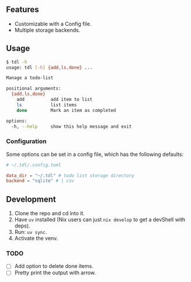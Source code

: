## Features

- Customizable with a Config file.
- Multiple storage backends.

## Usage

```sh
$ tdl -h
usage: tdl [-h] {add,ls,done} ...

Manage a todo-list

positional arguments:
  {add,ls,done}
    add          add item to list
    ls           list items
    done         Mark an item as completed

options:
  -h, --help     show this help message and exit
```

### Configuration

Some options can be set in a config file, which has the following defaults:

```toml
# ~/.tdl/.config.toml

data_dir = "~/.tdl" # todo list storage directory
backend = "sqlite" # | csv
```

## Development

1. Clone the repo and cd into it.
2. Have `uv` installed (Nix users can just `nix develop` to get a devShell with deps).
3. Run: `uv sync`.
4. Activate the venv.

### TODO

- [ ] Add option to delete done items.
- [ ] Pretty print the output with arrow.
